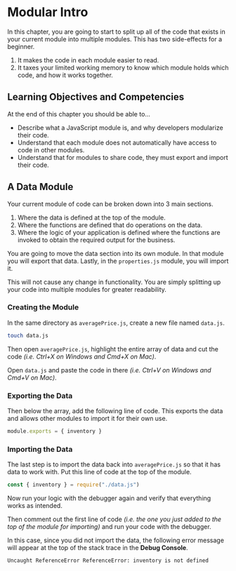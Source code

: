 # Modular Intro

In this chapter, you are going to start to split up all of the code that exists in your current module into multiple modules. This has two side-effects for a beginner.

1. It makes the code in each module easier to read.
2. It taxes your limited working memory to know which module holds which code, and how it works together.

## Learning Objectives and Competencies

At the end of this chapter you should be able to...

* Describe what a JavaScript module is, and why developers modularize their code.
* Understand that each module does not automatically have access to code in other modules.
* Understand that for modules to share code, they must export and import their code.

## A Data Module

Your current module of code can be broken down into 3 main sections.

1. Where the data is defined at the top of the module.
2. Where the functions are defined that do operations on the data.
3. Where the logic of your application is defined where the functions are invoked to obtain the required output for the business.

You are going to move the data section into its own module. In that module you will export that data. Lastly, in the `properties.js` module, you will import it.

This will not cause any change in functionality. You are simply splitting up your code into multiple modules for greater readability.

### Creating the Module

In the same directory as `averagePrice.js`, create a new file named `data.js`.

```sh
touch data.js
```

Then open `averagePrice.js`, highlight the entire array of data and cut the code _(i.e. Ctrl+X on Windows and Cmd+X on Mac)_.

Open `data.js` and paste the code in there _(i.e. Ctrl+V on Windows and Cmd+V on Mac)_.

### Exporting the Data

Then below the array, add the following line of code. This exports the data and allows other modules to import it for their own use.

```js
module.exports = { inventory }
```

### Importing the Data

The last step is to import the data back into `averagePrice.js` so that it has data to work with. Put this line of code at the top of the module.

```js
const { inventory } = require("./data.js")
```

Now run your logic with the debugger again and verify that everything works as intended.

Then comment out the first line of code _(i.e. the one you just added to the top of the module for importing)_ and run your code with the debugger.

In this case, since you did not import the data, the following error message will appear at the top of the stack trace in the **Debug Console**.

```sh
Uncaught ReferenceError ReferenceError: inventory is not defined
```
